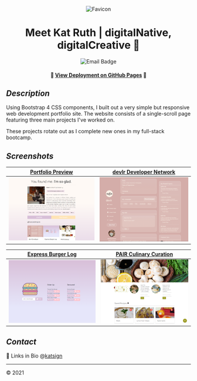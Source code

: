 <div align="center">

![Favicon](./favicon.ico)
# Meet Kat Ruth | digitalNative, digitalCreative 💫
![Email Badge](https://img.shields.io/badge/Email%20Me-mailtokatsign%40gmail.com-d8bfd8)

#### 📍 [View Deployment on GitHub Pages](https://katsign.github.io/portfolio1.0/) 📍
</div>

## *Description*
Using Bootstrap 4 CSS components, I built out a very simple but responsive web development portfolio site. The website consists of a single-scroll page featuring three main projects I've worked on.

These projects rotate out as I complete new ones in my full-stack bootcamp.

## *Screenshots*

[Portfolio Preview](https://katsign.github.io/portfolio1.0/)           |  [devlr Developer Network](https://devlr.herokuapp.com/)
:-------------------------:|:-------------------------:
![Site Demo](./assets/images/ss_folio.PNG)  |  ![Site Demo](./assets/images/ss_dev.png)

[Express Burger Log](https://katsign-gotta-eat.herokuapp.com/)           |   [PAIR Culinary Curation](https://brandyquinlan.github.io/PAIR/)
:-------------------------:|:-------------------------:
![Site Demo](./assets/images/ss_brgr.png)  |  ![Site Demo](./assets/images/ss_pair.png)

## *Contact*
🔗 Links in Bio @[katsign](https://github.com/katsign)

---
&copy; 2021
